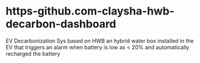 # https-github.com-claysha-hwb-decarbon-dashboard
EV Decarbonization Sys based on HWB an hybrid water box installed in the EV that triggers an alarm when battery is low as &lt; 20% and automatically recharged the battery
